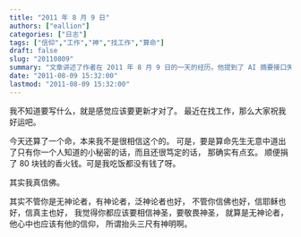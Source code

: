 ```yaml
---
title: "2011 年 8 月 9 日"
authors: ["eallion"]
categories: ["日志"]
tags: ["信仰","工作","神","找工作","算命"]
draft: false
slug: "20110809"
summary: "文章讲述了作者在 2011 年 8 月 9 日的一天的经历。他提到了 AI 摘要接口失联、找工作以及算命等话题。他还谈到自己相信神圣，无论是有神论者还是无神论者都应该敬畏神圣。最后，文章提到了一个关于百度推广黑幕的话题。"
date: "2011-08-09 15:32:00"
lastmod: "2011-08-09 15:32:00"
---
```


我不知道要写什么，就是感觉应该要更新才对了。
最近在找工作，那么大家祝我好运吧。

今天还算了一个命，本来我不是很相信这个的。
可是，要是算命先生无意中道出了只有你一个人知道的小秘密的话，而且还很笃定的话，
那确实有点玄。
顺便捐了 80 块钱的香火钱。可是我吃饭都没有钱了呀。

其实我真信佛。

其实不管你是无神论者，有神论者，泛神论者也好，
不管你信佛也好，信耶稣也好，信真主也好，
我觉得你都应该要相信神圣，要敬畏神圣，
就算是无神论者，他心中也应该有他的信仰，
所谓抬头三尺有神明啊。
